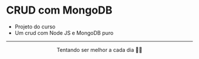 # CRUD com MongoDB
* Projeto do curso
* Um crud com Node JS e MongoDB puro


___


<p align="center">Tentando ser melhor a cada dia  👨‍💻</p>